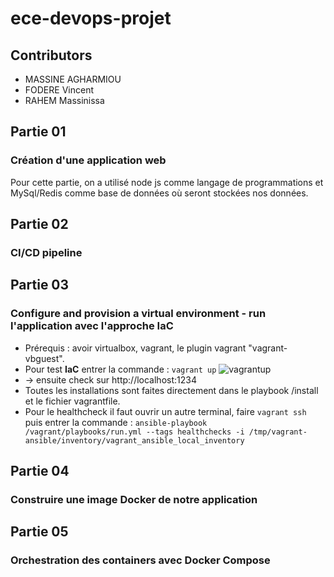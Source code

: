 # ece-devops-projet

## Contributors

- MASSINE AGHARMIOU
- FODERE Vincent
- RAHEM Massinissa

## Partie 01

### Création d'une application web

Pour cette partie, on a utilisé node js comme langage de programmations et MySql/Redis comme base de données où seront stockées nos données.

## Partie 02

### CI/CD pipeline

## Partie 03

### Configure and provision a virtual environment - run l'application avec l'approche IaC

- Prérequis : avoir virtualbox, vagrant, le plugin vagrant "vagrant-vbguest".
- Pour test **IaC** entrer la commande :
```vagrant up``` 
![vagrantup](image/vagrantup.png)
- -> ensuite check sur http://localhost:1234
- Toutes les installations sont faites directement dans le playbook /install et le fichier vagrantfile.
- Pour le healthcheck il faut ouvrir un autre terminal, faire ```vagrant ssh``` puis entrer la commande :
```ansible-playbook /vagrant/playbooks/run.yml --tags healthchecks -i /tmp/vagrant-ansible/inventory/vagrant_ansible_local_inventory```

## Partie 04

### Construire une image Docker de notre application

## Partie 05

### Orchestration des containers avec Docker Compose
